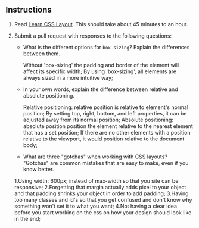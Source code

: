 Instructions
------------

1. Read [Learn CSS Layout](http://learnlayout.com). This should take about 45 minutes to an hour.
1. Submit a pull request with responses to the following questions:
    * What is the different options for `box-sizing`? Explain the differences between them.

      Without 'box-sizing' the padding and border of the element will affect its specific width;
      By using 'box-sizing', all elements are always sized in a more intuitive way;


    * In your own words, explain the difference between relative and absolute positioning.

      Relative positioning: relative position is relative to element's normal position; By setting top, right, bottom, and left properties, it can be adjusted away from its normal position;
      Absolute positioning: absolute position position the element relative to the nearest element that has a set position; If there are no other elements with a position relative to the viewport, it would position relative to the document body;

    * What are three "gotchas" when working with CSS layouts? "Gotchas" are common mistakes that are easy to make, even if you know better.

    1.Using width: 600px; instead of max-width so that you site can be responsive;
    2.Forgetting that margin actually adds pixel to your object and that padding shrinks your object in order to add padding;
    3.Having too many classes and id's so that you get confused and don't know why something won't set it to what you want;
    4.Not having a clear idea before you start working on the css on how your design should look like in the end;
